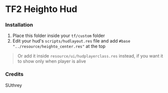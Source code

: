 # TF2 Heighto Hud

### Installation
1. Place this folder inside your `tf/custom` folder
2. Edit your hud's `scripts/hudlayout.res` file and add `#base "../resource/heighto_center.res"` at the top
> Or add it inside `resource/ui/hudplayerclass.res` instead, if you want it to show only when player is alive

### Credits
SUthrey